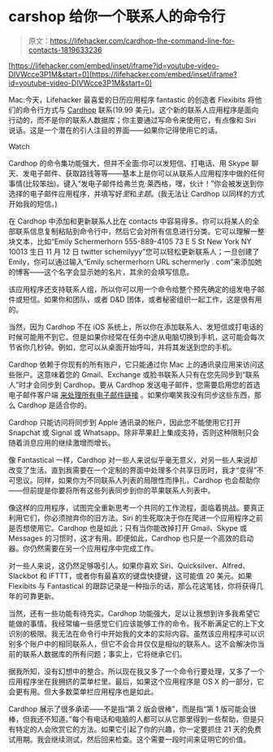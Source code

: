 # carshop 给你一个联系人的命令行

> 原文：<https://lifehacker.com/cardhop-the-command-line-for-contacts-1819633236>

 [https://lifehacker.com/embed/inset/iframe?id=youtube-video-DIVWcce3P1M&start=0](https://lifehacker.com/embed/inset/iframe?id=youtube-video-DIVWcce3P1M&start=0) 

Mac:今天，Lifehacker 最喜爱的日历应用程序 fantastic 的创造者 Flexibits 将他们的命令行方式与 [Cardhop](https://flexibits.com/cardhop/) 联系(19.99 美元)。这个新的联系人应用程序是面向行动的，而不是你的联系人数据库；你主要通过写命令来使用它，有点像和 Siri 说话。这是一个潜在的引人注目的界面——如果你记得使用它的话。

Watch

Cardhop 的命令集功能强大，但并不全面:你可以发短信、打电话、用 Skype 聊天、发电子邮件、获取路线等等——基本上是你可以从联系人应用程序中做的任何事情(比较笨拙)。键入“发电子邮件给弗兰克·莱西格，嘿，伙计！”你会被发送到你选择的电子邮件应用程序，并填写好*至*和*主题*。(我无法让 Cardhop 以同样的方式开始我的短信。)

在 Cardhop 中添加和更新联系人比在 contacts 中容易得多。你可以将某人的全部联系信息复制粘贴到命令行中，然后它会对所有信息进行分类。它可以理解一整块文本，比如“Emily Schermerhorn 555-889-4105 73 E 5 St New York NY 10013 生日 11 月 12 日 twitter schemilyyy”您可以轻松更新联系人；一旦创建了 Emily，你可以通过输入“Emily schermerhorn URL schermerly . com”来添加她的博客——这个名字会显示她的名片，其余的会填写信息。

该应用程序还支持联系人组，所以你可以用一个命令给整个预先确定的组发电子邮件或短信。如果你和团队，或者 D&D 团体，或者秘密组织一起工作，这是很有用的。

当然，因为 Cardhop 不在 iOS 系统上，所以你在添加联系人、发短信或打电话的时候可能用不到它。但是如果你经常在任务中途从电脑切换到手机，这可能会每次节省你几秒钟。例如，您可以从桌面开始呼叫，并将其发送到您的手机。

Cardhop 依赖于你现有的所有账户，它只能通过你 Mac 上的通讯录应用来访问这些账户。这意味着您的 Gmail、Exchange 或脸书联系人只有在您先同步到“联系人”时才会同步到 Cardhop。要从 Cardhop 发送电子邮件，您需要启用您的首选电子邮件客户端 [来处理所有电子邮件链接](https://productforums.google.com/forum/#!topic/chrome/oxPLcXhbt9w) 。如果你嘲笑我没有同步这些东西，那么 Cardhop 是适合你的。

Cardhop 只能访问将同步到 Apple 通讯录的帐户，因此您不能使用它打开 Snapchat 或 Signal 或 Whatsapp。除非苹果赶上集成支持，否则这种限制只会随着消息应用的继续激增而增长。

像 Fantastical 一样，Cardhop 对一些人来说似乎毫无意义，对另一些人来说却改变了生活。直到我需要在一个定制的界面中处理多个共享日历时，我才“变得”不可思议。同样，如果你为不同联系人列表的局限性而挣扎，Cardhop 也会帮助你——但前提是你要将所有这些列表同步到你的苹果联系人列表中。

像这样的应用程序，试图完全重新思考一个共同的工作流程，面临着挑战。要真正利用它们，你必须抛弃你的旧方法。Siri 的生死取决于你在爬进一个应用程序之前是否想使用它。Cardhop 也是如此；只有当你能改掉打开 Gmail、Skype 或 Messages 的习惯时，这才有用。即便如此，Cardhop 也只是一个高效的启动器。你仍然需要在另一个应用程序中完成工作。

对一些人来说，这仍然足够吸引人。如果你喜欢 Siri、Quicksilver、Alfred、Slackbot 和 IFTTT，或者你有最喜欢的键盘快捷键，这可能值 20 美元。如果 Flexibits 与 Fantastical 的跟踪记录是一种指示的话，那么花这笔钱，你将获得几年的可靠更新。

当然，还有一些功能有待充实。Cardhop 功能强大，足以让我想到许多我希望它能做的事情。我经常编一些感觉它们应该能够工作的命令。我不断满足它的上下文识别的极限。我无法在命令行中开始我的文本的实际内容。虽然该应用程序可以识别多个账户中的相同联系人，但它不会合并仅仅是相似的联系人。这不会解决你当前的联系人数据库的所有问题；事实上，它将继承它们。

据我所知，没有幻想中的整合。所以现在我又多了一个命令行要处理，又多了一个应用程序坐在我拥挤的菜单栏里。最后，如果这个应用程序是 OS X 的一部分，它会更有用。但大多数菜单栏应用程序也是如此。

Cardhop 展示了很多承诺——不是指“第 2 版会很棒”，而是指“第 1 版可能会很棒，但我还不知道。”每个有电话和电脑的人都可以从它那里得到一些帮助，但是只有特定的人会欣赏它的方法。如果它引起了你的兴趣，你一定要抓住 21 天的免费试用期。我会继续测试，然后回来检查。这个需要一段时间来证明它的价值。